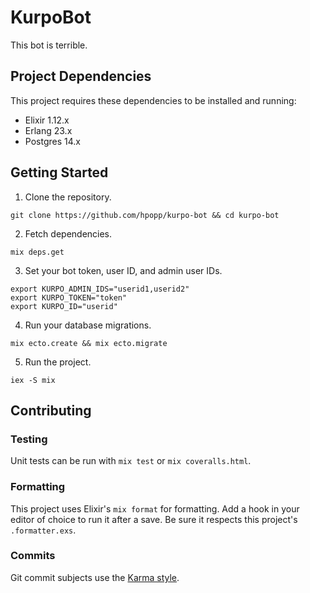 # KurpoBot

This bot is terrible.

## Project Dependencies

This project requires these dependencies to be installed and running:

- Elixir 1.12.x
- Erlang 23.x
- Postgres 14.x

## Getting Started

1. Clone the repository.

```shell
git clone https://github.com/hpopp/kurpo-bot && cd kurpo-bot
```

2. Fetch dependencies.

```shell
mix deps.get
```

3. Set your bot token, user ID, and admin user IDs.

```shell
export KURPO_ADMIN_IDS="userid1,userid2"
export KURPO_TOKEN="token"
export KURPO_ID="userid"
```

4. Run your database migrations.

```
mix ecto.create && mix ecto.migrate
```

5. Run the project.

```
iex -S mix
```

## Contributing

### Testing

Unit tests can be run with `mix test` or `mix coveralls.html`.

### Formatting

This project uses Elixir's `mix format` for formatting. Add a hook in your editor of choice to
run it after a save. Be sure it respects this project's `.formatter.exs`.

### Commits

Git commit subjects use the [Karma style](http://karma-runner.github.io/5.0/dev/git-commit-msg.html).
